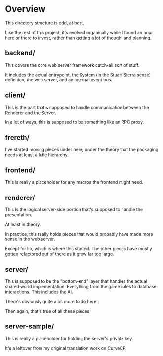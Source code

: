 # Overview

This directory structure is odd, at best.

Like the rest of this project, it's evolved organically while I found 
an hour here or there to invest, rather than getting a lot of thought 
and planning.

## backend/ 

This covers the core web server framework catch-all sort of stuff.

It includes the actual entrypoint, the System (in the Stuart Sierra
sense) definition, the web server, and an internal event bus.

## client/

This is the part that's supposed to handle communication between the
Renderer and the Server.

In a lot of ways, this is supposed to be something like an RPC proxy.

## frereth/

I've started moving pieces under here, under the theory that the
packaging needs at least a little hierarchy.

## frontend/

This is really a placeholder for any macros the frontend might need.

## renderer/

This is the logical server-side portion that's supposed to handle the
presentation.

At least in theory.

In practice, this really holds pieces that would probably have made
more sense in the web server.

Except for lib, which is where this started. The other pieces have
mostly gotten refactored out of there as it grew far too large.

## server/

This is supposed to be the "bottom-end" layer that handles the actual
shared world implementation. Everything from the game rules to 
database interactions. This includes the AI.

There's obviously quite a bit more to do here.

Then again, that's true of all these pieces.

## server-sample/

This is really a placeholder for holding the server's private key.

It's a leftover from my original translation work on CurveCP.
